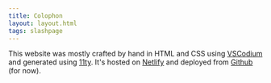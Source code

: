 ```yaml
---
title: Colophon
layout: layout.html
tags: slashpage
---
```


This website was mostly crafted by hand in HTML and CSS using <a href="https://vscodium.com/">VSCodium</a> and generated using [11ty](https://www.11ty.dev/). It's hosted on <a href="https://www.netlify.com/">Netlify</a> and deployed from <a href="https://github.com/cobbland/cobb.land">Github</a> (for now).</a>